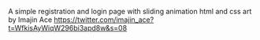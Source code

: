 A simple registration and login page with sliding animation
html and css
art by Imajin Ace
https://twitter.com/imajin_ace?t=WfkisAyWiqW296bi3apd8w&s=08
